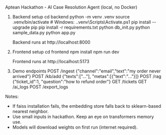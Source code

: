 Aptean Hackathon - AI Case Resolution Agent (local, no Docker)

1) Backend setup
   cd backend
   python -m venv .venv
   source .venv/bin/activate     # Windows: .\.venv\Scripts\Activate.ps1
   pip install --upgrade pip
   pip install -r requirements.txt
   python db_init.py
   python sample_data.py
   python app.py

   Backend runs at http://localhost:8000

2) Frontend setup
   cd frontend
   npm install
   npm run dev

   Frontend runs at http://localhost:5173

3) Demo endpoints
   POST /ingest   {"channel":"email","text":"my order never arrived"}
   POST /kb/add   {"texts":["..."], "metas":[{"text":"..."}]}
   POST /rag      {"ticket_id":1, "question":"how to refund order"}
   GET  /tickets
   GET  /ai_logs
   POST /export_logs

Notes:
 - If faiss installation fails, the embedding store falls back to sklearn-based nearest neighbor.
 - Use small inputs in hackathon. Keep an eye on transformers memory use.
 - Models will download weights on first run (internet required).
